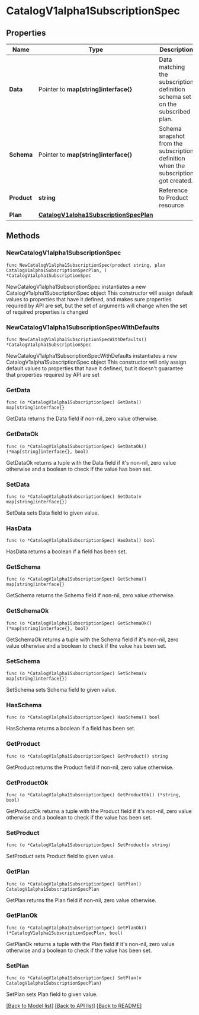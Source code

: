 # CatalogV1alpha1SubscriptionSpec

## Properties

Name | Type | Description | Notes
------------ | ------------- | ------------- | -------------
**Data** | Pointer to **map[string]interface{}** | Data matching the subscription definition schema set on the subscribed plan. | [optional] 
**Schema** | Pointer to **map[string]interface{}** | Schema snapshot from the subscription definition when the subscription got created. | [optional] 
**Product** | **string** | Reference to Product resource | 
**Plan** | [**CatalogV1alpha1SubscriptionSpecPlan**](CatalogV1alpha1SubscriptionSpecPlan.md) |  | 

## Methods

### NewCatalogV1alpha1SubscriptionSpec

`func NewCatalogV1alpha1SubscriptionSpec(product string, plan CatalogV1alpha1SubscriptionSpecPlan, ) *CatalogV1alpha1SubscriptionSpec`

NewCatalogV1alpha1SubscriptionSpec instantiates a new CatalogV1alpha1SubscriptionSpec object
This constructor will assign default values to properties that have it defined,
and makes sure properties required by API are set, but the set of arguments
will change when the set of required properties is changed

### NewCatalogV1alpha1SubscriptionSpecWithDefaults

`func NewCatalogV1alpha1SubscriptionSpecWithDefaults() *CatalogV1alpha1SubscriptionSpec`

NewCatalogV1alpha1SubscriptionSpecWithDefaults instantiates a new CatalogV1alpha1SubscriptionSpec object
This constructor will only assign default values to properties that have it defined,
but it doesn't guarantee that properties required by API are set

### GetData

`func (o *CatalogV1alpha1SubscriptionSpec) GetData() map[string]interface{}`

GetData returns the Data field if non-nil, zero value otherwise.

### GetDataOk

`func (o *CatalogV1alpha1SubscriptionSpec) GetDataOk() (*map[string]interface{}, bool)`

GetDataOk returns a tuple with the Data field if it's non-nil, zero value otherwise
and a boolean to check if the value has been set.

### SetData

`func (o *CatalogV1alpha1SubscriptionSpec) SetData(v map[string]interface{})`

SetData sets Data field to given value.

### HasData

`func (o *CatalogV1alpha1SubscriptionSpec) HasData() bool`

HasData returns a boolean if a field has been set.

### GetSchema

`func (o *CatalogV1alpha1SubscriptionSpec) GetSchema() map[string]interface{}`

GetSchema returns the Schema field if non-nil, zero value otherwise.

### GetSchemaOk

`func (o *CatalogV1alpha1SubscriptionSpec) GetSchemaOk() (*map[string]interface{}, bool)`

GetSchemaOk returns a tuple with the Schema field if it's non-nil, zero value otherwise
and a boolean to check if the value has been set.

### SetSchema

`func (o *CatalogV1alpha1SubscriptionSpec) SetSchema(v map[string]interface{})`

SetSchema sets Schema field to given value.

### HasSchema

`func (o *CatalogV1alpha1SubscriptionSpec) HasSchema() bool`

HasSchema returns a boolean if a field has been set.

### GetProduct

`func (o *CatalogV1alpha1SubscriptionSpec) GetProduct() string`

GetProduct returns the Product field if non-nil, zero value otherwise.

### GetProductOk

`func (o *CatalogV1alpha1SubscriptionSpec) GetProductOk() (*string, bool)`

GetProductOk returns a tuple with the Product field if it's non-nil, zero value otherwise
and a boolean to check if the value has been set.

### SetProduct

`func (o *CatalogV1alpha1SubscriptionSpec) SetProduct(v string)`

SetProduct sets Product field to given value.


### GetPlan

`func (o *CatalogV1alpha1SubscriptionSpec) GetPlan() CatalogV1alpha1SubscriptionSpecPlan`

GetPlan returns the Plan field if non-nil, zero value otherwise.

### GetPlanOk

`func (o *CatalogV1alpha1SubscriptionSpec) GetPlanOk() (*CatalogV1alpha1SubscriptionSpecPlan, bool)`

GetPlanOk returns a tuple with the Plan field if it's non-nil, zero value otherwise
and a boolean to check if the value has been set.

### SetPlan

`func (o *CatalogV1alpha1SubscriptionSpec) SetPlan(v CatalogV1alpha1SubscriptionSpecPlan)`

SetPlan sets Plan field to given value.



[[Back to Model list]](../README.md#documentation-for-models) [[Back to API list]](../README.md#documentation-for-api-endpoints) [[Back to README]](../README.md)


